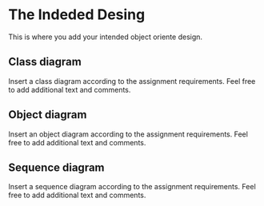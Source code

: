 # The Indeded Desing
This is where you add your intended object oriente design.

## Class diagram
Insert a class diagram according to the assignment requirements. Feel free to add additional text and comments.

## Object diagram
Insert an object diagram according to the assignment requirements. Feel free to add additional text and comments.

## Sequence diagram
Insert a sequence diagram according to the assignment requirements. Feel free to add additional text and comments.